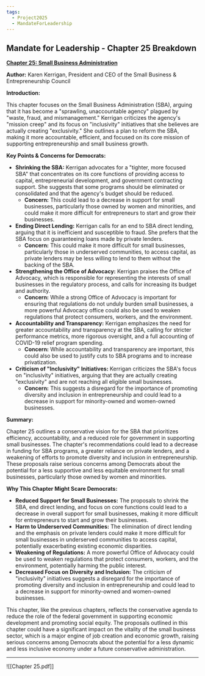 ```yaml
---
tags:
  - Project2025
  - MandateForLeadership
---
```

## Mandate for Leadership - Chapter 25 Breakdown

**[Chapter 25: Small Business Administration](../../documents/project_2025_chapters/chapter_25.pdf)**

**Author:** Karen Kerrigan, President and CEO of the Small Business & Entrepreneurship Council

**Introduction:**

This chapter focuses on the Small Business Administration (SBA), arguing that it has become a "sprawling, unaccountable agency" plagued by "waste, fraud, and mismanagement." Kerrigan criticizes the agency's "mission creep" and its focus on "inclusivity" initiatives that she believes are actually creating "exclusivity." She outlines a plan to reform the SBA, making it more accountable, efficient, and focused on its core mission of supporting entrepreneurship and small business growth.

**Key Points & Concerns for Democrats:**

* **Shrinking the SBA:** Kerrigan advocates for a "tighter, more focused SBA" that concentrates on its core functions of providing access to capital, entrepreneurial development, and government contracting support. She suggests that some programs should be eliminated or consolidated and that the agency's budget should be reduced.
    * **Concern:** This could lead to a decrease in support for small businesses, particularly those owned by women and minorities, and could make it more difficult for entrepreneurs to start and grow their businesses.
* **Ending Direct Lending:** Kerrigan calls for an end to SBA direct lending, arguing that it is inefficient and susceptible to fraud. She prefers that the SBA focus on guaranteeing loans made by private lenders.
    * **Concern:** This could make it more difficult for small businesses, particularly those in underserved communities, to access capital, as private lenders may be less willing to lend to them without the backing of the SBA.
* **Strengthening the Office of Advocacy:** Kerrigan praises the Office of Advocacy, which is responsible for representing the interests of small businesses in the regulatory process, and calls for increasing its budget and authority.
    * **Concern:** While a strong Office of Advocacy is important for ensuring that regulations do not unduly burden small businesses, a more powerful Advocacy office could also be used to weaken regulations that protect consumers, workers, and the environment.
* **Accountability and Transparency:** Kerrigan emphasizes the need for greater accountability and transparency at the SBA, calling for stricter performance metrics, more rigorous oversight, and a full accounting of COVID-19 relief program spending.
    * **Concern:** While accountability and transparency are important, this could also be used to justify cuts to SBA programs and to increase privatization.
* **Criticism of "Inclusivity" Initiatives:** Kerrigan criticizes the SBA's focus on "inclusivity" initiatives, arguing that they are actually creating "exclusivity" and are not reaching all eligible small businesses.
    * **Concern:** This suggests a disregard for the importance of promoting diversity and inclusion in entrepreneurship and could lead to a decrease in support for minority-owned and women-owned businesses.

**Summary:**

Chapter 25 outlines a conservative vision for the SBA that prioritizes efficiency, accountability, and a reduced role for government in supporting small businesses. The chapter's recommendations could lead to a decrease in funding for SBA programs, a greater reliance on private lenders, and a weakening of efforts to promote diversity and inclusion in entrepreneurship. These proposals raise serious concerns among Democrats about the potential for a less supportive and less equitable environment for small businesses, particularly those owned by women and minorities.

**Why This Chapter Might Scare Democrats:**

* **Reduced Support for Small Businesses:** The proposals to shrink the SBA, end direct lending, and focus on core functions could lead to a decrease in overall support for small businesses, making it more difficult for entrepreneurs to start and grow their businesses.
* **Harm to Underserved Communities:** The elimination of direct lending and the emphasis on private lenders could make it more difficult for small businesses in underserved communities to access capital, potentially exacerbating existing economic disparities.
* **Weakening of Regulations:** A more powerful Office of Advocacy could be used to weaken regulations that protect consumers, workers, and the environment, potentially harming the public interest.
* **Decreased Focus on Diversity and Inclusion:** The criticism of "inclusivity" initiatives suggests a disregard for the importance of promoting diversity and inclusion in entrepreneurship and could lead to a decrease in support for minority-owned and women-owned businesses.

This chapter, like the previous chapters, reflects the conservative agenda to reduce the role of the federal government in supporting economic development and promoting social equity. The proposals outlined in this chapter could have a significant impact on the vitality of the small business sector, which is a major engine of job creation and economic growth, raising serious concerns among Democrats about the potential for a less dynamic and less inclusive economy under a future conservative administration. 

----

![[Chapter 25.pdf]]
